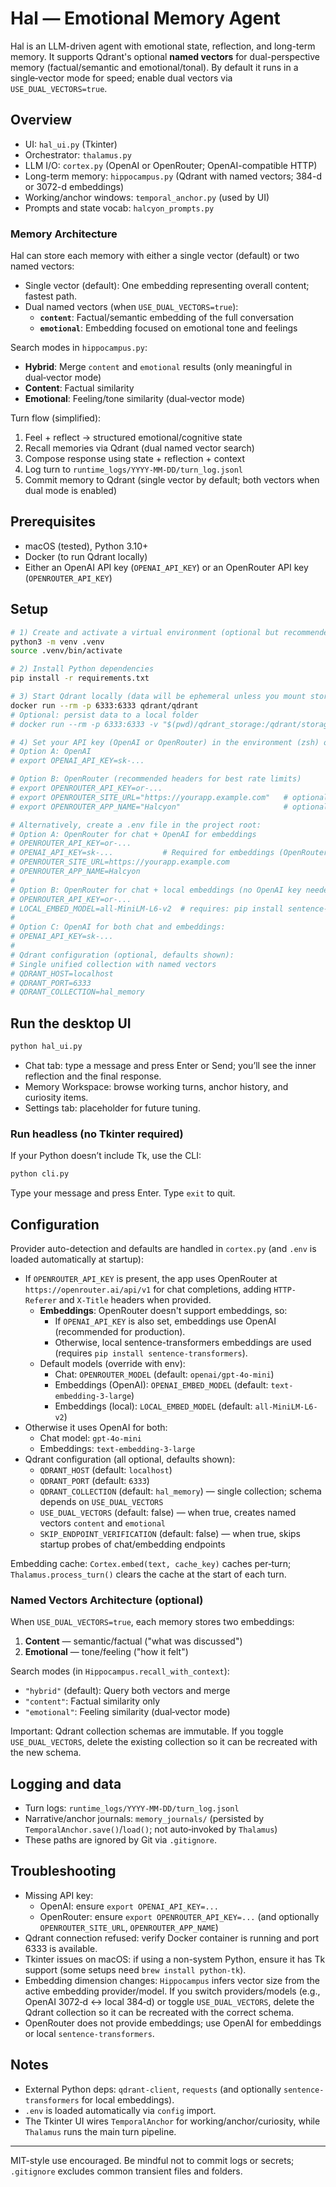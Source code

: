 # Hal — Emotional Memory Agent

Hal is an LLM-driven agent with emotional state, reflection, and long-term memory. It supports Qdrant's optional **named vectors** for dual-perspective memory (factual/semantic and emotional/tonal). By default it runs in a single‑vector mode for speed; enable dual vectors via `USE_DUAL_VECTORS=true`.

## Overview

- UI: `hal_ui.py` (Tkinter)
- Orchestrator: `thalamus.py`
- LLM I/O: `cortex.py` (OpenAI or OpenRouter; OpenAI-compatible HTTP)
- Long-term memory: `hippocampus.py` (Qdrant with named vectors; 384-d or 3072-d embeddings)
- Working/anchor windows: `temporal_anchor.py` (used by UI)
- Prompts and state vocab: `halcyon_prompts.py`

### Memory Architecture

Hal can store each memory with either a single vector (default) or two named vectors:
- Single vector (default): One embedding representing overall content; fastest path.
- Dual named vectors (when `USE_DUAL_VECTORS=true`):
  - **`content`**: Factual/semantic embedding of the full conversation
  - **`emotional`**: Embedding focused on emotional tone and feelings

Search modes in `hippocampus.py`:
- **Hybrid**: Merge `content` and `emotional` results (only meaningful in dual‑vector mode)
- **Content**: Factual similarity
- **Emotional**: Feeling/tone similarity (dual‑vector mode)

Turn flow (simplified):
1) Feel + reflect → structured emotional/cognitive state
2) Recall memories via Qdrant (dual named vector search)
3) Compose response using state + reflection + context
4) Log turn to `runtime_logs/YYYY-MM-DD/turn_log.jsonl`
5) Commit memory to Qdrant (single vector by default; both vectors when dual mode is enabled)

## Prerequisites

- macOS (tested), Python 3.10+
- Docker (to run Qdrant locally)
- Either an OpenAI API key (`OPENAI_API_KEY`) or an OpenRouter API key (`OPENROUTER_API_KEY`)

## Setup

```zsh
# 1) Create and activate a virtual environment (optional but recommended)
python3 -m venv .venv
source .venv/bin/activate

# 2) Install Python dependencies
pip install -r requirements.txt

# 3) Start Qdrant locally (data will be ephemeral unless you mount storage)
docker run --rm -p 6333:6333 qdrant/qdrant
# Optional: persist data to a local folder
# docker run --rm -p 6333:6333 -v "$(pwd)/qdrant_storage:/qdrant/storage" qdrant/qdrant

# 4) Set your API key (OpenAI or OpenRouter) in the environment (zsh) or via a .env file
# Option A: OpenAI
# export OPENAI_API_KEY=sk-...

# Option B: OpenRouter (recommended headers for best rate limits)
# export OPENROUTER_API_KEY=or-...
# export OPENROUTER_SITE_URL="https://yourapp.example.com"   # optional, helps OpenRouter attribute traffic
# export OPENROUTER_APP_NAME="Halcyon"                       # optional, app title shown in OpenRouter

# Alternatively, create a .env file in the project root:
# Option A: OpenRouter for chat + OpenAI for embeddings
# OPENROUTER_API_KEY=or-...
# OPENAI_API_KEY=sk-...           # Required for embeddings (OpenRouter doesn't support embeddings)
# OPENROUTER_SITE_URL=https://yourapp.example.com
# OPENROUTER_APP_NAME=Halcyon
#
# Option B: OpenRouter for chat + local embeddings (no OpenAI key needed)
# OPENROUTER_API_KEY=or-...
# LOCAL_EMBED_MODEL=all-MiniLM-L6-v2  # requires: pip install sentence-transformers
#
# Option C: OpenAI for both chat and embeddings:
# OPENAI_API_KEY=sk-...
#
# Qdrant configuration (optional, defaults shown):
# Single unified collection with named vectors
# QDRANT_HOST=localhost
# QDRANT_PORT=6333
# QDRANT_COLLECTION=hal_memory
```

## Run the desktop UI

```zsh
python hal_ui.py
```

- Chat tab: type a message and press Enter or Send; you’ll see the inner reflection and the final response.
- Memory Workspace: browse working turns, anchor history, and curiosity items.
- Settings tab: placeholder for future tuning.

### Run headless (no Tkinter required)

If your Python doesn’t include Tk, use the CLI:

```zsh
python cli.py
```

Type your message and press Enter. Type `exit` to quit.

## Configuration

Provider auto-detection and defaults are handled in `cortex.py` (and `.env` is loaded automatically at startup):
- If `OPENROUTER_API_KEY` is present, the app uses OpenRouter at `https://openrouter.ai/api/v1` for chat completions, adding `HTTP-Referer` and `X-Title` headers when provided.
  - **Embeddings**: OpenRouter doesn't support embeddings, so:
    - If `OPENAI_API_KEY` is also set, embeddings use OpenAI (recommended for production).
    - Otherwise, local sentence-transformers embeddings are used (requires `pip install sentence-transformers`).
  - Default models (override with env):
    - Chat: `OPENROUTER_MODEL` (default: `openai/gpt-4o-mini`)
    - Embeddings (OpenAI): `OPENAI_EMBED_MODEL` (default: `text-embedding-3-large`)
    - Embeddings (local): `LOCAL_EMBED_MODEL` (default: `all-MiniLM-L6-v2`)
- Otherwise it uses OpenAI for both:
  - Chat model: `gpt-4o-mini`
  - Embeddings: `text-embedding-3-large`
- Qdrant configuration (all optional, defaults shown):
  - `QDRANT_HOST` (default: `localhost`)
  - `QDRANT_PORT` (default: `6333`)
  - `QDRANT_COLLECTION` (default: `hal_memory`) — single collection; schema depends on `USE_DUAL_VECTORS`
  - `USE_DUAL_VECTORS` (default: false) — when true, creates named vectors `content` and `emotional`
  - `SKIP_ENDPOINT_VERIFICATION` (default: false) — when true, skips startup probes of chat/embedding endpoints

Embedding cache: `Cortex.embed(text, cache_key)` caches per‑turn; `Thalamus.process_turn()` clears the cache at the start of each turn.

### Named Vectors Architecture (optional)

When `USE_DUAL_VECTORS=true`, each memory stores two embeddings:
1. **Content** — semantic/factual ("what was discussed")
2. **Emotional** — tone/feeling ("how it felt")

Search modes (in `Hippocampus.recall_with_context`):
- `"hybrid"` (default): Query both vectors and merge
- `"content"`: Factual similarity only
- `"emotional"`: Feeling similarity (dual‑vector mode)

Important: Qdrant collection schemas are immutable. If you toggle `USE_DUAL_VECTORS`, delete the existing collection so it can be recreated with the new schema.

## Logging and data

- Turn logs: `runtime_logs/YYYY-MM-DD/turn_log.jsonl`
- Narrative/anchor journals: `memory_journals/` (persisted by `TemporalAnchor.save()`/`load()`; not auto‑invoked by `Thalamus`)
- These paths are ignored by Git via `.gitignore`.

## Troubleshooting

- Missing API key:
  - OpenAI: ensure `export OPENAI_API_KEY=...`
  - OpenRouter: ensure `export OPENROUTER_API_KEY=...` (and optionally `OPENROUTER_SITE_URL`, `OPENROUTER_APP_NAME`)
- Qdrant connection refused: verify Docker container is running and port 6333 is available.
- Tkinter issues on macOS: if using a non-system Python, ensure it has Tk support (some setups need `brew install python-tk`).
- Embedding dimension changes: `Hippocampus` infers vector size from the active embedding provider/model. If you switch providers/models (e.g., OpenAI 3072‑d ↔ local 384‑d) or toggle `USE_DUAL_VECTORS`, delete the Qdrant collection so it can be recreated with the correct schema.
- OpenRouter does not provide embeddings; use OpenAI for embeddings or local `sentence-transformers`.

## Notes

- External Python deps: `qdrant-client`, `requests` (and optionally `sentence-transformers` for local embeddings).
- `.env` is loaded automatically via `config` import.
- The Tkinter UI wires `TemporalAnchor` for working/anchor/curiosity, while `Thalamus` runs the main turn pipeline.

---

MIT-style use encouraged. Be mindful not to commit logs or secrets; `.gitignore` excludes common transient files and folders.
